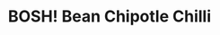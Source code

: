 ---
title: BOSH! Bean Chipotle Chilli
summary: Smoky, spicy vegan chilli packed with beans, tomatoes, and chipotle—perfect for a hearty dinner.

linkout: https://www.bosh.tv/recipes/bosh-bean-chipotle-chilli

tags:
- vegan
- chilli
- beans
- spicy

servings: 4
time: 45m

ingredients:
- 2 tbsp olive oil
- 1 onion, chopped
- 2 cloves garlic, minced
- 1 red pepper, chopped
- 1 green pepper, chopped
- 1 carrot, diced
- 2 tsp ground cumin
- 2 tsp smoked paprika
- 1 tsp chipotle paste
- 1 can chopped tomatoes (400g)
- 1 can kidney beans, drained and rinsed
- 1 can black beans, drained and rinsed
- 1 can cannellini beans, drained and rinsed
- Salt and pepper, to taste
- Fresh coriander, chopped (to serve)

directions:
- Heat olive oil in a large pan over medium heat. Add onion, garlic, peppers, and carrot. Sauté until soft.
- Stir in cumin, smoked paprika, and chipotle paste. Cook for 1 minute.
- Add chopped tomatoes and all beans. Mix well.
- Simmer for 25–30 minutes, stirring occasionally, until thickened. Season with salt and pepper.
- Serve topped with fresh coriander.
---